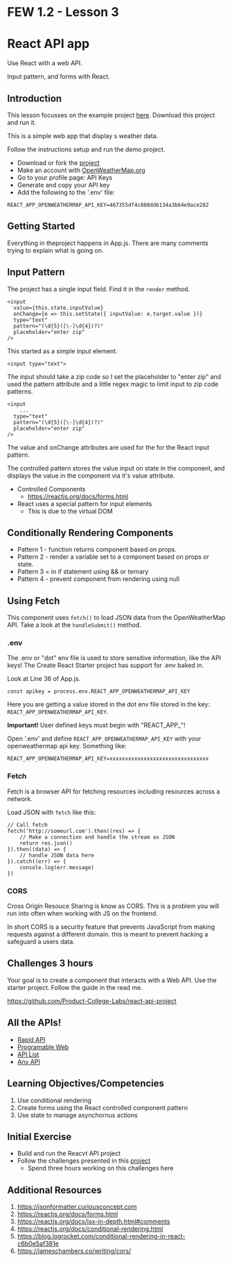 # FEW 1.2 - Lesson 3

# React API app 

Use React with a web API. 

Input pattern, and forms with React.

## Introduction 

This lesson focusses on the example project [here](https://github.com/Product-College-Labs/react-api-project). Download this project and run it. 

This is a simple web app that display s weather data.

Follow the instructions setup and run the demo project. 

- Download or fork the [project](https://github.com/Product-College-Labs/react-api-project)
- Make an account with [OpenWeatherMap.org](https://home.openweathermap.org/)
- Go to your profile page: API Keys
- Generate and copy your API key
- Add the following to the '.env' file: 

`REACT_APP_OPENWEATHERMAP_API_KEY=467355df4c808dd6134a3b64e9ace282`

## Getting Started

Everything in theproject happens in App.js. There are many comments trying to explain what is going on. 

## Input Pattern 

The project has a single input field. Find it in the `render` method. 

```
<input 
  value={this.state.inputValue} 
  onChange={e => this.setState({ inputValue: e.target.value })}
  type="text" 
  pattern="(\d{5}([\-]\d{4})?)"
  placeholder="enter zip"
/>
```

This started as a simple input element. 

`<input type="text">`

The input should take a zip code so I set the placeholder to "enter zip" and used the pattern attribute and a little regex magic to limit input to zip code patterns. 

```
<input 
	...
  type="text" 
  pattern="(\d{5}([\-]\d{4})?)"
  placeholder="enter zip"
/>
```

The value and onChange attributes are used for the for the React input pattern. 

The controlled pattern stores the value input on state in the component, and displays the value in the component via it's value attribute. 

- Controlled Components 
	- https://reactjs.org/docs/forms.html
- React uses a special pattern for input elements 
	- This is due to the virtual DOM

## Conditionally Rendering Components

- Pattern 1 - function returns component based on props. 
- Pattern 2 - render a variable set to a component based on props or state.
- Pattern 3 = in if statement using && or ternary
- Pattern 4 - prevent component from rendering using null

## Using Fetch

This component uses `fetch()` to load JSON data from the OpenWeatherMap API. Take a look at the `handleSubmit()` method. 

### .env

The .env or "dot" env file is used to store sensitive information, like the API keys! The Create React Starter project has support for .env baked in. 

Look at Line 36 of App.js. 

`const apikey = process.env.REACT_APP_OPENWEATHERMAP_API_KEY`

Here you are getting a value stored in the dot env file stored in the key: `REACT_APP_OPENWEATHERMAP_API_KEY`. 

**Important!** User defined keys must begin with "REACT_APP_"! 

Open '.env' and define `REACT_APP_OPENWEATHERMAP_API_KEY` with your openweathermap api key. Something like: 

`REACT_APP_OPENWEATHERMAP_API_KEY=xxxxxxxxxxxxxxxxxxxxxxxxxxxxxxxx`

### Fetch

Fetch is a browser API for fetching resources including resources across a network. 

Load JSON with `fetch` like this: 

```JS
// Call fetch
fetch('http://someurl.com').then((res) => {
	// Make a connection and handle the stream as JSON
	return res.json()
}).then((data) => {
	// handle JSON data here
}).catch((err) => {
	console.log(err.message)
})
```

### CORS

Cross Origin Resouce Sharing is know as CORS. This is a problem you will run into often when working with JS on the frontend. 

In short CORS is a security feature that prevents JavaScript from making requests against a different domain. this is meant to prevent hacking a safeguard a users data. 

## Challenges 3 hours

Your goal is to create a component that interacts with a Web API. Use the starter project. Follow the guide in the read me.

https://github.com/Product-College-Labs/react-api-project

## All the APIs!

- [Rapid API](https://rapidapi.com)
- [Programable Web](https://www.programmableweb.com/apis/directory)
- [API List](https://apilist.fun)
- [Any API](https://any-api.com)

## Learning Objectives/Competencies

1. Use conditional rendering
1. Create forms using the React controlled component pattern
1. Use state to manage asynchornus actions

## Initial Exercise

- Build and run the Reacvt API project
- Follow the challenges presented in this [project](https://github.com/Product-College-Labs/react-api-project)
	- Spend three hours working on this challenges here

## Additional Resources

1. https://jsonformatter.curiousconcept.com
1. https://reactjs.org/docs/forms.html
1. https://reactjs.org/docs/jsx-in-depth.html#comments
1. https://reactjs.org/docs/conditional-rendering.html
1. https://blog.logrocket.com/conditional-rendering-in-react-c6b0e5af381e
1. https://jameschambers.co/writing/cors/
